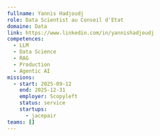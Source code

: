 ```yaml
---
fullname: Yannis Hadjoudj
role: Data Scientist au Conseil d'Etat
domaine: Data
link: https://www.linkedin.com/in/yannishadjoudj
competences:
  - LLM
  - Data Science
  - RAG
  - Production
  - Agentic AI
missions:
  - start: 2025-09-12
    end: 2025-12-31
    employer: Scopyleft
    status: service
    startups:
      - jacepair
teams: []
---
```

